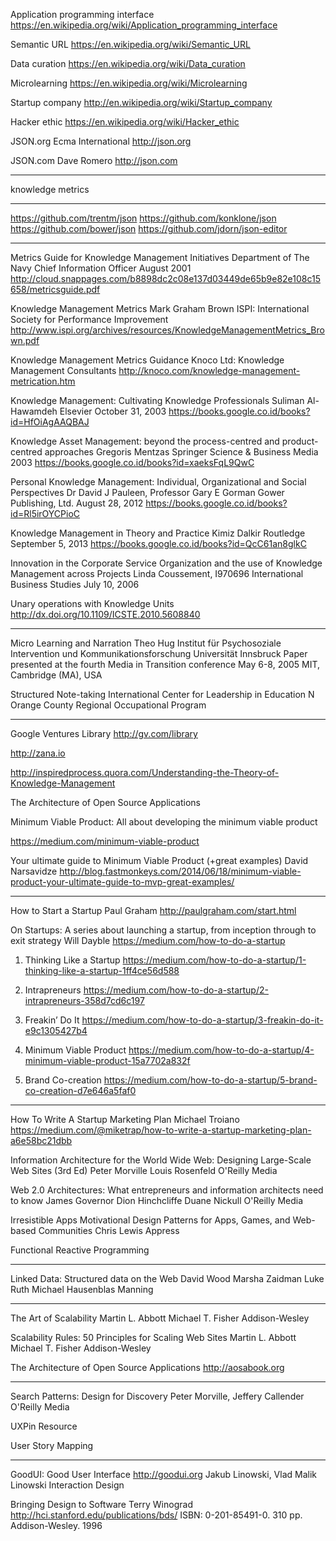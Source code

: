 
Application programming interface
https://en.wikipedia.org/wiki/Application_programming_interface

Semantic URL
https://en.wikipedia.org/wiki/Semantic_URL

Data curation
https://en.wikipedia.org/wiki/Data_curation

Microlearning
https://en.wikipedia.org/wiki/Microlearning

Startup company
http://en.wikipedia.org/wiki/Startup_company

Hacker ethic
https://en.wikipedia.org/wiki/Hacker_ethic

JSON.org
Ecma International
http://json.org

JSON.com
Dave Romero
http://json.com

*  *  *

knowledge metrics

*  *  *

https://github.com/trentm/json
https://github.com/konklone/json
https://github.com/bower/json
https://github.com/jdorn/json-editor

*  *  *

Metrics Guide for Knowledge Management Initiatives
Department of The Navy
Chief Information Officer
August 2001
http://cloud.snappages.com/b8898dc2c08e137d03449de65b9e82e108c15658/metricsguide.pdf

Knowledge Management Metrics
Mark Graham Brown
ISPI: International Society for Performance Improvement
http://www.ispi.org/archives/resources/KnowledgeManagementMetrics_Brown.pdf

Knowledge Management Metrics Guidance
Knoco Ltd: Knowledge Management Consultants
http://knoco.com/knowledge-management-metrication.htm

Knowledge Management: Cultivating Knowledge Professionals
Suliman Al-Hawamdeh
Elsevier
October 31, 2003
https://books.google.co.id/books?id=HfOiAgAAQBAJ

Knowledge Asset Management: beyond the process-centred and product-centred approaches
Gregoris Mentzas
Springer Science & Business Media
2003
https://books.google.co.id/books?id=xaeksFqL9QwC

Personal Knowledge Management: Individual, Organizational and Social Perspectives
Dr David J Pauleen, Professor Gary E Gorman
Gower Publishing, Ltd.
August 28, 2012
https://books.google.co.id/books?id=Rl5irOYCPioC

Knowledge Management in Theory and Practice 
Kimiz Dalkir
Routledge
September 5, 2013
https://books.google.co.id/books?id=QcC61an8glkC

Innovation in the Corporate Service Organization and the use of Knowledge Management across Projects
Linda Coussement, I970696
International Business Studies
July 10, 2006

Unary operations with Knowledge Units
http://dx.doi.org/10.1109/ICSTE.2010.5608840

*  *  *

Micro Learning and Narration
Theo Hug
Institut für Psychosoziale Intervention und Kommunikationsforschung
Universität Innsbruck
Paper presented at the fourth Media in Transition conference
May 6-8, 2005
MIT, Cambridge (MA), USA

Structured Note-taking
International Center for Leadership in Education
N Orange County Regional Occupational Program



*  *  *

Google Ventures Library
http://gv.com/library

http://zana.io

http://inspiredprocess.quora.com/Understanding-the-Theory-of-Knowledge-Management

The Architecture of Open Source Applications

Minimum Viable Product: All about developing the minimum viable product

https://medium.com/minimum-viable-product

Your ultimate guide to Minimum Viable Product (+great examples)
David Narsavidze
http://blog.fastmonkeys.com/2014/06/18/minimum-viable-product-your-ultimate-guide-to-mvp-great-examples/

*  *  *

How to Start a Startup
Paul Graham
http://paulgraham.com/start.html

On Startups: A series about launching a startup, from inception through to exit strategy
Will Dayble
https://medium.com/how-to-do-a-startup

1) Thinking Like a Startup
https://medium.com/how-to-do-a-startup/1-thinking-like-a-startup-1ff4ce56d588

2) Intrapreneurs
https://medium.com/how-to-do-a-startup/2-intrapreneurs-358d7cd6c197

3) Freakin’ Do It
https://medium.com/how-to-do-a-startup/3-freakin-do-it-e9c1305427b4

4) Minimum Viable Product
https://medium.com/how-to-do-a-startup/4-minimum-viable-product-15a7702a832f

5) Brand Co-creation
https://medium.com/how-to-do-a-startup/5-brand-co-creation-d7e646a5faf0

*  *  *

How To Write A Startup Marketing Plan
Michael Troiano
https://medium.com/@miketrap/how-to-write-a-startup-marketing-plan-a6e58bc21dbb

Information Architecture for the World Wide Web: Designing Large-Scale Web Sites (3rd Ed)
Peter Morville
Louis Rosenfeld
O'Reilly Media

Web 2.0 Architectures: What entrepreneurs and information architects need to know
James Governor
Dion Hinchcliffe
Duane Nickull
O'Reilly Media

Irresistible Apps Motivational Design Patterns for Apps, Games, and Web-based Communities
Chris Lewis
Appress

Functional Reactive Programming

*  *  *

Linked Data: Structured data on the Web
David Wood
Marsha Zaidman
Luke Ruth
Michael Hausenblas
Manning

*  *  *

The Art of Scalability
Martin L. Abbott
Michael T. Fisher
Addison-Wesley

Scalability Rules: 50 Principles for Scaling Web Sites
Martin L. Abbott
Michael T. Fisher
Addison-Wesley

The Architecture of Open Source Applications
http://aosabook.org

*  *  *

Search Patterns: Design for Discovery
Peter Morville, Jeffery Callender
O'Reilly Media

UXPin Resource

User Story Mapping

*  *  *

GoodUI: Good User Interface
http://goodui.org
Jakub Linowski, Vlad Malik
Linowski Interaction Design


Bringing Design to Software
Terry Winograd
http://hci.stanford.edu/publications/bds/
ISBN: 0-201-85491-0. 310 pp. Addison-Wesley. 1996


